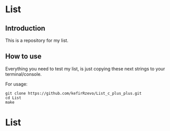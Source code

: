 # List

## Introduction

This is a repository for my list. 

## How to use

Everything you need to test my list, is just copying these next strings to your terminal/console.

For usage:

```
git clone https://github.com/kefirRzevo/List_c_plus_plus.git
cd List
make
```
# List
